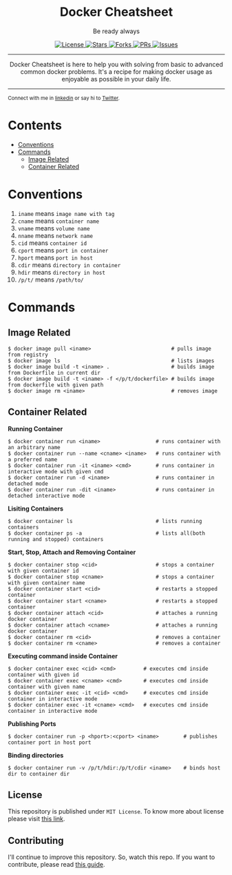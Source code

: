 <h1 align="center">Docker Cheatsheet</h1>
<p align="center">Be ready always</p>
<p align="center">
    <span>
        <a href="https://github.com/reyadussalahin/docker-cheatsheet/blob/main/LICENSE">
            <img alt="License" src="https://img.shields.io/github/license/reyadussalahin/docker-cheatsheet?color=green&style=flat">
        </a>
    </span>
    <span>
        <a href="https://github.com/reyadussalahin/docker-cheatsheet/stargazers">
            <img alt="Stars" src="https://img.shields.io/github/stars/reyadussalahin/docker-cheatsheet?style=flat&color=magenta">
        </a>
    </span>
    <span>
        <a href="https://github.com/reyadussalahin/docker-cheatsheet/network/members">
            <img alt="Forks" src="https://img.shields.io/github/forks/reyadussalahin/docker-cheatsheet?style=flat">
        </a>
    </span>
    <span>
        <a href="https://github.com/reyadussalahin/docker-cheatsheet/pulls">
            <img alt="PRs" src="https://img.shields.io/github/issues-pr/reyadussalahin/docker-cheatsheet?style=flat">
        </a>
    </span>
    <span>
        <a href="https://github.com/reyadussalahin/docker-cheatsheet/issues">
            <img alt="Issues" src="https://img.shields.io/github/issues/reyadussalahin/docker-cheatsheet?style=flat&color=orange">
        </a>
    </span>
</p>
<hr>
<p align="center">
Docker Cheatsheet is here to help you with solving from basic to advanced common docker problems. It's a recipe for making docker usage as enjoyable as possible in your daily life.
</p>
<hr>


<sub>Connect with me in [linkedin](https://www.linkedin.com/in/reyadussalahin/) or say hi to [Twitter](https://twitter.com/reyadussalahin).</sub>



Contents
===============================
- [Conventions](#conventions)
- [Commands](#commands)
  - [Image Related](#image-related)
  - [Container Related](#container-related)



Conventions
===============================
1. `iname` means `image name with tag`
2. `cname` means `container name`
3. `vname` means `volume name`
4. `nname` means `network name`
5. `cid` means `container id`
6. `cport` means `port in container`
7. `hport` means `port in host`
8. `cdir` means `directory in container`
9. `hdir` means `directory in host`
10. `/p/t/` means `/path/to/`


Commands
===============================

Image Related
-----------------
```console
$ docker image pull <iname>                          # pulls image from registry
$ docker image ls                                    # lists images
$ docker image build -t <iname> .                    # builds image from Dockerfile in current dir
$ docker image build -t <iname> -f </p/t/dockerfile> # builds image from dockerfile with given path
$ docker image rm <iname>                            # removes image
```

Container Related
------------------

**Running Container**

```console
$ docker container run <iname>                  # runs container with an arbitrary name
$ docker container run --name <cname> <iname>   # runs container with a preferred name 
$ docker container run -it <iname> <cmd>        # runs container in interactive mode with given cmd
$ docker container run -d <iname>               # runs container in detached mode
$ docker container run -dit <iname>             # runs container in detached interactive mode
```

**Lisiting Containers**

```console
$ docker container ls                           # lists running containers
$ docker container ps -a                        # lists all(both running and stopped) containers
```

**Start, Stop, Attach and Removing Container**

```console
$ docker container stop <cid>                   # stops a container with given container id
$ docker container stop <cname>                 # stops a container with given container name
$ docker container start <cid>                  # restarts a stopped container
$ docker container start <cname>                # restarts a stopped container
$ docker container attach <cid>                 # attaches a running docker container
$ docker container attach <cname>               # attaches a running docker container
$ docker container rm <cid>                     # removes a container
$ docker container rm <cname>                   # removes a container
```

**Executing command inside Container**

```console
$ docker container exec <cid> <cmd>         # executes cmd inside container with given id
$ docker container exec <cname> <cmd>       # executes cmd inside container with given name
$ docker container exec -it <cid> <cmd>     # executes cmd inside container in interactive mode
$ docker container exec -it <cname> <cmd>   # executes cmd inside container in interactive mode
```

**Publishing Ports**

```console
$ docker container run -p <hport>:<cport> <iname>        # publishes container port in host port
```

**Binding directories**

```console
$ docker container run -v /p/t/hdir:/p/t/cdir <iname>    # binds host dir to container dir
```



<!-- Examples -->


<!-- Executing command from outside
------------------------- -->

<!-- ```bash
# executing simple commands


# examples
docker exec <container-id> echo  "hello, world!"
docker exec <container-id> mkdir /app
docker exec <container-id> ls -la /
```

```bash
# executing interactive commands


# examples
docker exec -it <container-id> /bin/bash
``` -->


<!-- Creating docker image from container
------------------------- -->

<!-- ```bash
docker commit <container-id> <image-name:tag>
```
Example - Creating a nginx image from a container:

1. First create an ubuntu container
```bash
docker run -it --name ubuntu ubuntu:latest /bin/bash
```

2. Now, inside the container install `nginx`.
```bash
root@container-id > apt-get update && apt-get install nginx -y
# after installation, simply exit
root@container-id > exit
```

3. Then, create an image from the container as follows:
```bash
docker commit <ubuntu-container-id> ubuntu-with-nginx # here's the image name `ubuntu-with-nginx`
```

4. Now, check the image
```bash
docker images
# you'd see ubuntu-with-nginx is listed in the images 
```

5. You can now create a container from the image and run
```bash
docker run -it --name awesome-ubuntu-with-nginx ubuntu-with-nginx /bin/bash
```

6. Now, check if inside the container `awesome-ubuntu-with-nginx` has nginx inside it
```bash
root@container-id > nginx -v
# you'd see nginx version
``` -->


<!-- Publishing port
----------------- -->

<!-- Sometimes we need to open a port of a docker container in the host operating system, so that other processes can communicate with the docker container.

```bash
docker run -dit -p <host-port>:<container-port> <image-name:tag>
```

Example:
- Running a nginx container and publish the container's port 80 to host os's 5000 port
```bash
docker run -dit --name nginx -p 5000:80 nginx
```
- Now, you can check if nginx by using the url `http://127.0.0.1:5000/`
or, you may also use curl
```bash
curl 127.0.0.1:5000
# you'll see the nginx welcome page html here
``` -->


<!-- Binding a directory
--------------------- -->

<!-- We can bind a directory of host os with a directory of container using the `-v` flag.

```bash
docker run -dit -v /path/to/host/dir:/path/to/container/dir <image-name:tag>
```

Example:
- Let's create a directory that we want to appear in the container and let it be `./app`
- Also, create a markdown file in it called `readme.md` inside `./app` directory i.e. `./app/readme.md`
- add some content to `./app/readme.md`, such as `echo "# My App"`
- Now, create container from `ubuntu:latest` and share `/usr/src/app` inside the container as follows:
```bash
docker run -dit --name ubuntu -v $(pwd)/app:/usr/src/app ubuntu
```
- Now, go inside the ubuntu container:
```bash
docker exec -it ubuntu /bin/bash
```
- And check if readme exists inside `/usr/src/app` directory as follows
```bash
root@container-id > cat /usr/src/app/readme.md
# you'll see the contents of readme.md here
``` -->


## License
This repository is published under `MIT License`. To know more about license please visit [this link](LICENSE).

## Contributing
I'll continue to improve this repository. So, watch this repo. If you want to contribute, please read [this guide](CONTRIBUTING.md).
